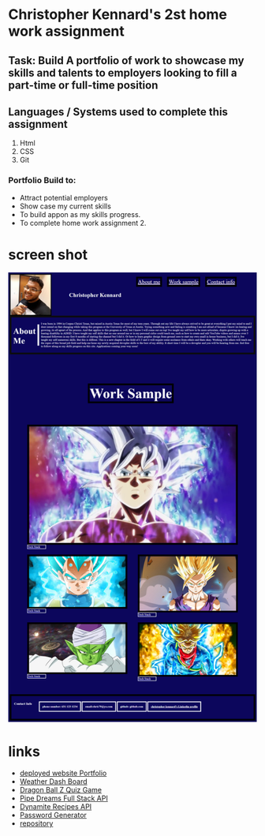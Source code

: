 # Christopher Kennard's 2st home work assignment

## Task: Build A portfolio of work to showcase my skills and talents to employers looking to fill a part-time or full-time position

## Languages / Systems used to complete this assignment

1. Html
2. CSS
3. Git

### Portfolio Build to:

- Attract potential employers
- Show case my current skills
- To build appon as my skills progress.
- To complete home work assignment 2.

# screen shot

![updated Portfolio page](screenShot/portfolio.png)

# links

- [deployed website Portfolio](https://chris79kennard.github.io/portfolio/)
- [Weather Dash Board](https://chris79kennard.github.io/Weather-Dash-Board-/)
- [Dragon Ball Z Quiz Game](https://chris79kennard.github.io/Code-Quiz/)
- [Pipe Dreams Full Stack API](https://pipe-dreams.herokuapp.com/)
- [Dynamite Recipes API](https://damienluzzo33.github.io/Project-1/)
- [Password Generator](https://chris79kennard.github.io/Password-Generator/)
- [repository](https://github.com/chris79kennard/portfolio)
